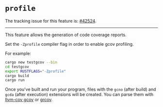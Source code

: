 # `profile`

The tracking issue for this feature is: [#42524](https://github.com/rust-lang/rust/issues/42524).

------------------------

This feature allows the generation of code coverage reports.

Set the `-Zprofile` compiler flag in order to enable gcov profiling.

For example:
```Bash
cargo new testgcov --bin
cd testgcov
export RUSTFLAGS="-Zprofile"
cargo build
cargo run
```

Once you've built and run your program, files with the `gcno` (after build) and `gcda` (after execution) extensions will be created.
You can parse them with [llvm-cov gcov](https://llvm.org/docs/CommandGuide/llvm-cov.html#llvm-cov-gcov) or [grcov](https://github.com/mozilla/grcov).
